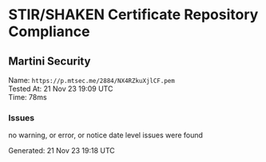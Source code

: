 # STIR/SHAKEN Certificate Repository Compliance

## Martini Security

Name: `https://p.mtsec.me/2884/NX4RZkuXjlCF.pem`\
Tested At: 21 Nov 23 19:09 UTC\
Time: 78ms

### Issues

no warning, or error, or notice date level issues were found

Generated: 21 Nov 23 19:18 UTC